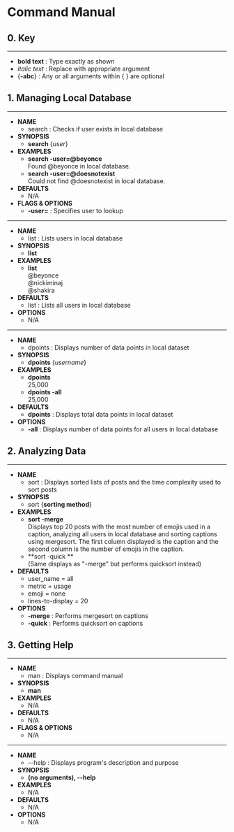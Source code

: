 # Command Manual

## 0. Key

---
*  **bold text** : Type exactly as shown
*  _italic text_ : Replace with appropriate argument
*  {**-abc**} : Any or all arguments within { } are optional

## 1. Managing Local Database

---
*  **NAME**
    * search : Checks if user exists in local database
*  **SYNOPSIS**
    * **search** {_user_}
*  **EXAMPLES**
    * **search -user=@beyonce**
      <br> Found @beyonce in local database.
    * **search -user=@doesnotexist**
      <br> Could not find @doesnotexist in local database.
*  **DEFAULTS**
    * N/A
*  **FLAGS & OPTIONS**
    * **-user=** : Specifies user to lookup
---
*  **NAME**
    * list : Lists users in local database
*  **SYNOPSIS**
    * **list**
*  **EXAMPLES**
    * **list**
      <br> @beyonce
      <br> @nickiminaj
      <br> @shakira
*  **DEFAULTS**
    * list : Lists all users in local database
*  **OPTIONS**
    * N/A
---
*  **NAME**
    * dpoints : Displays number of data points in local dataset
*  **SYNOPSIS**
    * **dpoints** {_username_}
*  **EXAMPLES**
    * **dpoints**
      <br> 25,000
    * **dpoints -all**
      <br> 25,000
*  **DEFAULTS**
    * **dpoints** : Displays total data points in local dataset 
*  **OPTIONS**
    * **-all** : Displays number of data points for all users in local database

## 2. Analyzing Data

---
*  **NAME**
    * sort : Displays sorted lists of posts and the time complexity used to sort posts
*  **SYNOPSIS**
    * sort {**sorting method**}  
*  **EXAMPLES**
    * **sort -merge**
    <br> Displays top 20 posts with the most number of emojis used in a caption, analyzing all users in local database and sorting captions
    using mergesort. The first column displayed is the caption and the second column is the number of emojis in the caption. 
    * **sort -quick **
    <br> (Same displays as "-merge" but performs quicksort instead)
*  **DEFAULTS**
    * user_name = all
    * metric = usage
    * emoji = none
    * lines-to-display = 20
*  **OPTIONS**
    * **-merge** : Performs mergesort on captions
    * **-quick** : Performs quicksort on captions


## 3. Getting Help

---
*  **NAME**
    * man : Displays command manual
*  **SYNOPSIS**
    * **man**
*  **EXAMPLES**
    * N/A
*  **DEFAULTS**
    * N/A
*  **FLAGS & OPTIONS**
    * N/A

---
*  **NAME**
    * --help : Displays program's description and purpose
*  **SYNOPSIS**
    *  **(no arguments), --help**
*  **EXAMPLES**
    * N/A
*  **DEFAULTS**
    * N/A
*  **OPTIONS**
    * N/A